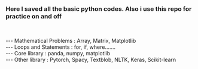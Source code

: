 <h3 align="left">Here I saved all the basic python codes. Also i use this repo for practice on and off</h1><br>

--- Mathematical Problems : Array, Matrix, Matplotlib<br>
--- Loops and Statements  : for, if, where.......<br>
--- Core library : panda, numpy, matplotlib<br>
--- Other library : Pytorch, Spacy, Textblob, NLTK, Keras, Scikit-learn<br>
